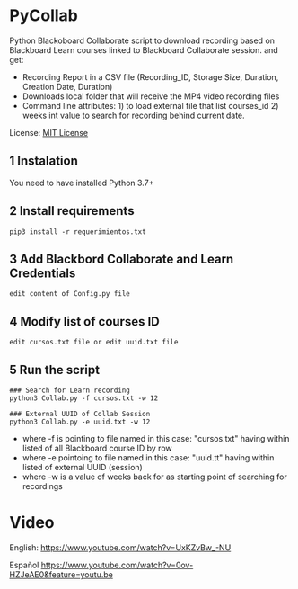 # PyCollab
Python Blackoboard Collaborate script to download recording based on Blackboard Learn courses linked to Blackboard Collaborate session.
and get:
-	Recording Report in a CSV file (Recording_ID, Storage Size, Duration, Creation Date, Duration)
-	Downloads local folder that will receive the MP4 video recording files
-	Command line attributes: 1) to load external file that list courses_id   2)  weeks int value to search for recording  behind current date.


License: <a href="https://github.com/zerausolrac/PyCollab/blob/master/LICENSE"> MIT License</a>


## 1 Instalation
You need to have installed Python 3.7+ 

## 2 Install requirements 
```
pip3 install -r requerimientos.txt
```

## 3 Add Blackbord Collaborate and Learn Credentials
```
edit content of Config.py file
```


## 4 Modify list of courses ID
```
edit cursos.txt file or edit uuid.txt file
```


## 5 Run the script

```
### Search for Learn recording 
python3 Collab.py -f cursos.txt -w 12

### External UUID of Collab Session
python3 Collab.py -e uuid.txt -w 12

```
- where -f is pointing to file named in this case: "cursos.txt" having within listed  of all Blackboard course ID by row
- where -e pointoing to file  named in this case: "uuid.tt" having within listed of external UUID (session)
- where -w is a value of weeks back for as starting point of searching for recordings

# Video
English:
https://www.youtube.com/watch?v=UxKZvBw_-NU


Español
https://www.youtube.com/watch?v=0ov-HZJeAE0&feature=youtu.be

